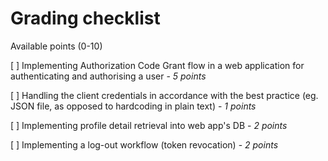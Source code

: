 # Grading checklist

Available points (0-10)

[ ] Implementing Authorization Code Grant flow in a web application for authenticating and authorising a user - *5 points*

[ ] Handling the client credentials in accordance with the best practice (eg. JSON file, as opposed to hardcoding in plain text) - *1 points*

[ ] Implementing profile detail retrieval into web app's DB - *2 points*

[ ] Implementing a log-out workflow (token revocation) - *2 points*

